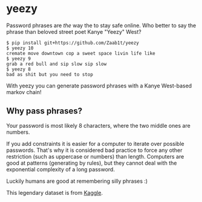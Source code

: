 # yeezy
Password phrases are _the_ way the to stay safe online. Who better to say the phrase than beloved street poet Kanye "Yeezy" West?

```
$ pip install git+https://github.com/Zaab1t/yeezy
$ yeezy 10
cremate move downtown cop a sweet space livin life like
$ yeezy 9
grab a red bull and sip slow sip slow
$ yeezy 8
bad as shit but you need to stop
```

With yeezy you can generate password phrases with a Kanye West-based markov chain!


## Why pass phrases?
Your password is most likely 8 characters, where the two middle ones are numbers.

If you add constraints it is easier for a computer to iterate over possible passwords. That's why it is considered bad practice to force any other restriction (such as uppercase or numbers) than length. Computers are good at patterns (generating by rules), but they cannot deal with the exponential complexity of a long password.

Luckily humans are good at remembering silly phrases :)

This legendary dataset is from [Kaggle](https://www.kaggle.com/viccalexander/kanyewestverses).
